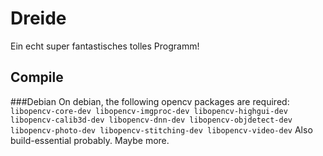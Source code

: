 # Dreide
Ein echt super fantastisches tolles Programm!

## Compile
###Debian
On debian, the following opencv packages are required:
`libopencv-core-dev libopencv-imgproc-dev libopencv-highgui-dev libopencv-calib3d-dev libopencv-dnn-dev libopencv-objdetect-dev libopencv-photo-dev libopencv-stitching-dev libopencv-video-dev`
Also build-essential probably. Maybe more.
